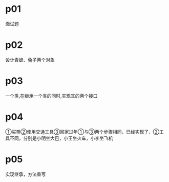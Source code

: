 # p01
面试题
# p02
设计青蛙、兔子两个对象
# p03
一个类,在继承一个类的同时,实现其的两个接口
# p04
①买票②使用交通工具③回家过年①与③两个步骤相同，已经实现了，②工具不同，分别是小明坐大巴，小王坐火车，小李坐飞机
# p05
实现继承，方法重写
